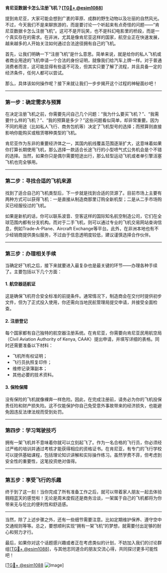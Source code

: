 **肯尼亚数据卡怎么注册飞机？[[TG💪+ @esim1088](https://t.me/s/esim1088)]**

提到肯尼亚，大家可能会想到广袤的草原、成群的野生动物以及壮丽的自然风光。不过，今天我们不是来聊旅游的，而是要讨论一个听起来有点奇怪的问题——“肯尼亚数据卡怎么注册飞机”。这可不是开玩笑，也不是科幻电影里的桥段，而是一个真实存在的需求。在非洲，尤其是像肯尼亚这样的国家，航空业正在快速发展，越来越多的人开始关注如何通过合法途径拥有自己的飞机。

首先，让我们明确一下“注册飞机”是什么意思。简单来说，就是给你的私人飞机或者商业用途的飞机申请一个合法的身份证明，就像我们给汽车上牌一样。对于普通消费者而言，这可能显得有些遥不可及，但其实只要了解了流程，并且具备一定的经济条件，任何人都可以尝试。

那么，具体该如何操作呢？接下来就让我们一步步揭开这个过程的神秘面纱吧！

---

### **第一步：确定需求与预算**
在决定注册飞机之前，你需要先问自己几个问题：“我为什么要买飞机？”、“我需要什么样的飞机？”、“我的预算是多少？”这些问题看似简单，却非常重要。因为不同的用途（比如私人飞行、商务包机等）决定了飞机型号的选择；而预算则直接影响你能购买或租赁哪种类型的飞机。

肯尼亚作为东非的重要经济体之一，其国内航线覆盖范围逐渐扩大，这意味着如果你打算长期使用飞机，那么选择一款适合长途飞行的小型喷气式公务机会是个不错的选择。当然，如果你只是偶尔需要短途出行，那么轻型运动飞机或者单引擎活塞飞机也完全够用。

---

### **第二步：寻找合适的飞机来源**
找到了适合自己的飞机类型后，下一步就是找到合适的货源了。目前市场上主要有两种方式可以获得飞机：一是直接从制造商那里订购全新机型；二是从二手市场购买已经服役过的飞机。

如果是新机的话，你可以联系波音、空客这样的国际知名航空制造公司，它们在全球范围内都有分支机构。而对于二手飞机，则可以通过专业的飞机交易网站查询信息，例如Trade-A-Plane、Aircraft Exchange等平台。此外，在非洲本地也有不少经销商提供类似服务，不过由于信息透明度较低，建议谨慎选择合作伙伴。

---

### **第三步：办理相关手续**
当确定好飞机之后，接下来就要进入最复杂也是最关键的环节——办理各种手续了。主要包括以下几个方面：

#### **1. 航空器适航证**
这是确保飞机符合安全标准的前提条件。通常情况下，制造商会在交付时提供初步文件，但为了正式投入使用，你还需向当地民航管理局提交申请，并接受全面检查。

#### **2. 注册登记**
每个国家都有自己独特的航空器注册系统。在肯尼亚，你需要向肯尼亚民用航空局（Civil Aviation Authority of Kenya, CAAK）提出申请，并填写详细的表格。同时还需要准备以下材料：
- 飞机所有权证明；
- 飞行员执照复印件；
- 维修记录簿副本；
- 其他必要的技术资料。

#### **3. 保险保障**
没有保险的飞机就像裸奔一样危险。因此，在完成注册前，请务必为你的飞机投保责任险和财产损失险。这不仅能保护你自己免受意外事故带来的经济损失，也能避免因违反法律法规而受到处罚。

---

### **第四步：学习驾驶技巧**
拥有一架飞机并不意味着你就可以立刻起飞了。作为一名合格的飞行员，你必须经过严格的培训并通过考核才能获得相应的资格证书。在肯尼亚，有专门的飞行学校可以提供基础课程，包括理论知识讲解和实际操作练习。虽然学费不菲，但考虑到安全性的重要性，这笔投资绝对值得。

---

### **第五步：享受飞行的乐趣**
终于到了这一刻！当你完成了所有准备工作之后，就可以带着家人朋友一起去体验翱翔蓝天的感觉啦！无论是周末度假还是商务洽谈，一架属于自己的飞机都将为你带来无与伦比的便利性和舒适感。

---

当然，除了上述步骤之外，还有一些细节需要注意。比如定期维护保养、遵守空中交通规则等等。总之，要想顺利实现“拥有一架飞机”的梦想，就需要付出足够的耐心和努力才行。

最后，如果你对这个话题感兴趣或者正在考虑类似的计划，不妨加入我们的讨论群组[[TG💪+ @esim1088](https://t.me/s/esim1088)]，与其他志同道合的朋友交流心得，共同探讨更多可能性吧！

[[TG💪+ @esim1088](https://t.me/s/esim1088) ![Image](https://i.postimg.cc/4NQfJmqS/Snipaste-2025-05-13-00-14-12.png)]